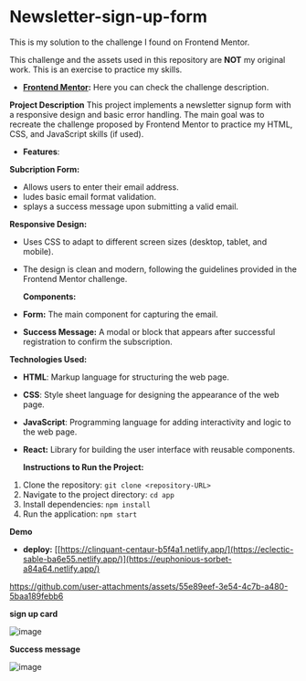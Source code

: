 # Newsletter-sign-up-form
This is my solution to the challenge I found on Frontend Mentor.


This challenge and the assets used in this repository are **NOT** my original work. This is an exercise to practice my skills.


* **[Frontend Mentor](https://www.frontendmentor.io/challenges/newsletter-signup-form-with-success-message-3FC1AZbNrv):** Here you can check the challenge description.

**Project Description**
This project implements a newsletter signup form with a responsive design and basic error handling. The main goal was to recreate the challenge proposed by Frontend Mentor to practice my HTML, CSS, and JavaScript skills (if used).

- **Features**:

**Subcription Form:**  
-    Allows users to enter their email address.
-   ludes basic email format validation.
-  splays a success message upon submitting a valid email.
  
 **Responsive Design:** 
 - Uses CSS to adapt to different screen sizes (desktop, tablet, and mobile).
- The design is clean and modern, following the guidelines provided in the Frontend Mentor challenge.

  **Components:**

- **Form:** The main component for capturing the email.

- **Success Message:** A modal or block that appears after successful registration to confirm the subscription.

**Technologies Used:**

- **HTML**: Markup language for structuring the web page.
- **CSS**: Style sheet language for designing the appearance of the web page.
- **JavaScript**: Programming language for adding interactivity and logic to the web page.
- **React:** Library for building the user interface with reusable components.

  **Instructions to Run the Project:**

1. Clone the repository: `git clone <repository-URL>`
2. Navigate to the project directory: `cd app`
3. Install dependencies: `npm install`
4. Run the application: `npm start`

**Demo**
-   **deploy:** [[https://clinquant-centaur-b5f4a1.netlify.app/](https://eclectic-sable-ba6e55.netlify.app/)](https://euphonious-sorbet-a84a64.netlify.app/)

https://github.com/user-attachments/assets/55e89eef-3e54-4c7b-a480-5baa189febb6

**sign up card**

![image](https://github.com/user-attachments/assets/a605154d-94bc-44b8-9091-5c5274b26888)






**Success message**

![image](https://github.com/user-attachments/assets/f79c79ab-bfb4-41e2-ab5d-782ea958e090)

